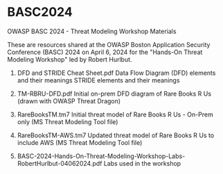 # BASC2024
OWASP BASC 2024 - Threat Modeling Workshop Materials

These are resources shared at the OWASP Boston Application Security Conference (BASC) 2024 on April 6, 2024 for the "Hands-On Threat Modeling Workshop" led by Robert Hurlbut.

1. DFD and STRIDE Cheat Sheet.pdf
   Data Flow Diagram (DFD) elements and their meanings
   STRIDE elements and their meanings

2. TM-RBRU-DFD.pdf
   Initial on-prem DFD diagram of Rare Books R Us (drawn with OWASP Threat Dragon)

3. RareBooksTM.tm7
   Initial threat model of Rare Books R Us - On-Prem only (MS Threat Modeling Tool file)

4. RareBooksTM-AWS.tm7
   Updated threat model of Rare Books R Us to include AWS (MS Threat Modeling Tool file)

5. BASC-2024-Hands-On-Threat-Modeling-Workshop-Labs-RobertHurlbut-04062024.pdf
    Labs used in the workshop
